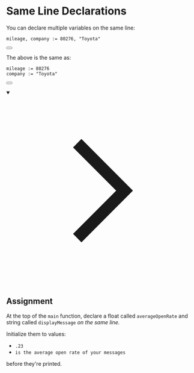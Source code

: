 <h1>Same Line Declarations</h1>
<p>You can declare multiple variables on the same line:</p>

<div style="position: relative; isolation: isolate;">
  <pre class="language-go" tabindex="0"><code class="language-go">mileage<span class="token punctuation">,</span> company <span class="token operator">:=</span> <span class="token number">80276</span><span class="token punctuation">,</span> <span class="token string">"Toyota"</span>
</code></pre>

  <button class="markdown-it-code-copy absolute right-2 top-2.5 z-10 m-1 h-6 w-6 cursor-pointer rounded bg-gray-950 text-gray-500 focus:outline-white hover:text-gray-200" data-clipboard-text="mileage, company := 80276, &quot;Toyota&quot;" title="Copy to clipboard">
    <svg data-slot="icon" aria-hidden="true" fill="none" stroke-width="1.5" stroke="currentColor" viewBox="0 0 24 24" xmlns="http://www.w3.org/2000/svg">
      <rect width="8" height="4" x="8" y="2" rx="1" ry="1"></rect><path d="M16 4h2a2 2 0 0 1 2 2v14a2 2 0 0 1-2 2H6a2 2 0 0 1-2-2V6a2 2 0 0 1 2-2h2"></path>
  </svg>
  </button>
</div>
<p>The above is the same as:</p>

<div style="position: relative; isolation: isolate;">
  <pre class="language-go" tabindex="0"><code class="language-go">mileage <span class="token operator">:=</span> <span class="token number">80276</span>
company <span class="token operator">:=</span> <span class="token string">"Toyota"</span>
</code></pre>

  <button class="markdown-it-code-copy absolute right-2 top-2.5 z-10 m-1 h-6 w-6 cursor-pointer rounded bg-gray-950 text-gray-500 focus:outline-white hover:text-gray-200" data-clipboard-text="mileage := 80276
company := &quot;Toyota&quot;" title="Copy to clipboard">
    <svg data-slot="icon" aria-hidden="true" fill="none" stroke-width="1.5" stroke="currentColor" viewBox="0 0 24 24" xmlns="http://www.w3.org/2000/svg">
      <rect width="8" height="4" x="8" y="2" rx="1" ry="1"></rect><path d="M16 4h2a2 2 0 0 1 2 2v14a2 2 0 0 1-2 2H6a2 2 0 0 1-2-2V6a2 2 0 0 1 2-2h2"></path>
  </svg>
  </button>
</div>
<details open="">
<summary>

<svg class="details-icon" xmlns="http://www.w3.org/2000/svg" fill="none" viewBox="0 0 24 24" stroke-width="1.5" stroke="currentColor">
  <path d="m9 18 6-6-6-6"></path>
</svg>
<h2>Assignment</h2>
</summary>
<p>At the top of the <code>main</code> function, declare a float called <code>averageOpenRate</code> and string called <code>displayMessage</code> <em>on the same line.</em></p>
<p>Initialize them to values:</p>
<ul>
<li><code>.23</code></li>
<li><code>is the average open rate of your messages</code></li>
</ul>
<p>before they're printed.</p>
</details>

